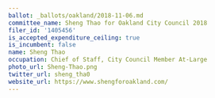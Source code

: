 ```yaml
---
ballot: _ballots/oakland/2018-11-06.md
committee_name: Sheng Thao for Oakland City Council 2018
filer_id: '1405456'
is_accepted_expenditure_ceiling: true
is_incumbent: false
name: Sheng Thao
occupation: Chief of Staff, City Council Member At-Large
photo_url: Sheng-Thao.png
twitter_url: sheng_tha0
website_url: https://www.shengforoakland.com/
---
```

